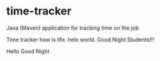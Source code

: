 # time-tracker
Java (Maven) application for tracking time on the job

Time tracker
how is life.
helo world.
Good Night Students!!!

Hello Good Night
